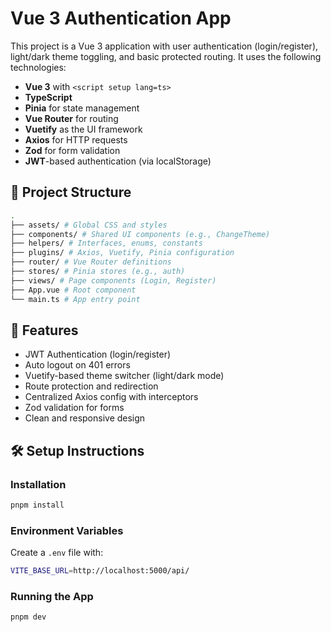 # Vue 3 Authentication App

This project is a Vue 3 application with user authentication (login/register), light/dark theme toggling, and basic protected routing. It uses the following technologies:

- **Vue 3** with `<script setup lang=ts>`
- **TypeScript**
- **Pinia** for state management
- **Vue Router** for routing
- **Vuetify** as the UI framework
- **Axios** for HTTP requests
- **Zod** for form validation
- **JWT**-based authentication (via localStorage)

## 📁 Project Structure

```bash
.
├── assets/ # Global CSS and styles
├── components/ # Shared UI components (e.g., ChangeTheme)
├── helpers/ # Interfaces, enums, constants
├── plugins/ # Axios, Vuetify, Pinia configuration
├── router/ # Vue Router definitions
├── stores/ # Pinia stores (e.g., auth)
├── views/ # Page components (Login, Register)
├── App.vue # Root component
└── main.ts # App entry point
```

## 🚀 Features

- JWT Authentication (login/register)
- Auto logout on 401 errors
- Vuetify-based theme switcher (light/dark mode)
- Route protection and redirection
- Centralized Axios config with interceptors
- Zod validation for forms
- Clean and responsive design

## 🛠️ Setup Instructions

### Installation

```bash
pnpm install
```

### Environment Variables

Create a `.env` file with:

```bash
VITE_BASE_URL=http://localhost:5000/api/
```

### Running the App

```bash
pnpm dev
```
